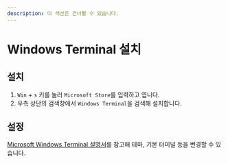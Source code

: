 ```yaml
---
description: 이 섹션은 건너뛸 수 있습니다.
---
```


# Windows Terminal 설치

## 설치

1. `Win` + `s` 키를 눌러 `Microsoft Store`를 입력하고 엽니다.
2. 우측 상단의 검색창에서 `Windows Terminal`을 검색해 설치합니다.

## 설정

[Microsoft Windows Terminal 설명서](https://docs.microsoft.com/ko-kr/windows/terminal)를 참고해 테마, 기본 터미널 등을 변경할 수 있습니다.

